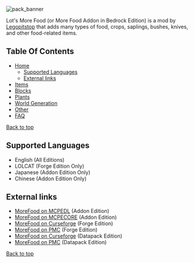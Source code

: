 ![pack_banner](https://github.com/legopitstop/Lots-More-Food-Mods/blob/main/.github/ASSETS/pack_banner.png?raw=true)

Lot's More Food (or More Food Addon in Bedrock Edition) is a mod by [Legopitstop]() that adds many types of food, crops, saplings, bushes, knives, and other food-related items.

## Table Of Contents
- [Home](Home "Open `home`")
    - [Supported Languages](#Supported%20Languages "Open `Supported Languages`")
    - [External links](#External%20links "Open `External links`")
- [Items](Items "Open `items`")
- [Blocks](Blocks "Open `blocks`")
- [Plants](Plants "Open `plants`")
- [World Generation](World%20Generation "Open `world_generation`")
- [Other](Other "Open `other`")
- [FAQ](FAQ "Open `FAQ`")

[Back to top](#)
## Supported Languages
- English (All Editions)
- LOLCAT (Forge Edition Only)
- Japanese (Addon Edition Only)
- Chinese (Addon Edition Only)

## External links
- [MoreFood on MCPEDL](https://mcpedl.com/lots-more-food-bedrock-addon) (Addon Edition)
- [MoreFood on MCPECORE](https://mcpecore.com/m/Lots-More-Food) (Addon Edition)
- [MoreFood on Curseforge](https://www.curseforge.com/minecraft/mc-mods/lots-more-food-forge) (Forge Edition)
- [MoreFood on PMC](https://www.planetminecraft.com/mod/lots-more-food-forge/) (Forge Edition)
- [MoreFood on Curseforge](https://www.curseforge.com/minecraft/customization/lots-more-food-datapack) (Datapack Edition)
- [MoreFood on PMC](https://www.planetminecraft.com/data-pack/more-food-1-14-datapack/) (Datapack Edition)


[Back to top](#)